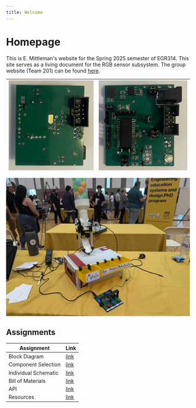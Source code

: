 ```yaml
---
title: Welcome
---
```


# Homepage
This is E. Mittleman's website for the Spring 2025 semester of EGR314. This site serves as a living document for the RGB sensor subsystem.
The group website (Team 201) can be found [here](https://asu-egr314-2025-s-201.github.io/).

| ![FRONT](Images/SB1.jpg) | ![BACK](Images/SB2.jpg) |
|--------------------------|-------------------------|


![SORTER](Images/ElementSorter.jpg)

## Assignments
| Assignment | Link |
|------------|------|
| Block Diagram | [link](https://e-mittl.github.io/Block%20Diagram/) |
| Component Selection | [link](https://e-mittl.github.io/Component%20Selection/) | 
| Individual Schematic | [link](https://e-mittl.github.io/Schematic/) | 
| Bill of Materials | [link](https://e-mittl.github.io/BOM/) |
| API | [link](https://e-mittl.github.io/API/) |
| Resources | [link](https://e-mittl.github.io/Resources) |